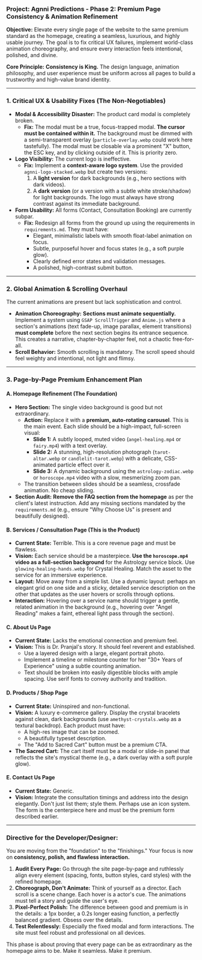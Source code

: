 ### **Project: Agnni Predictions - Phase 2: Premium Page Consistency & Animation Refinement**

**Objective:** Elevate every single page of the website to the same premium standard as the homepage, creating a seamless, luxurious, and highly usable journey. The goal is to fix critical UX failures, implement world-class animation choreography, and ensure every interaction feels intentional, polished, and divine.

**Core Principle:** **Consistency is King.** The design language, animation philosophy, and user experience must be uniform across all pages to build a trustworthy and high-value brand identity.

---

### **1. Critical UX & Usability Fixes (The Non-Negotiables)**

*   **Modal & Accessibility Disaster:** The product card modal is completely broken.
    *   **Fix:** The modal must be a true, focus-trapped modal. **The cursor must be contained within it.** The background must be dimmed with a semi-transparent overlay (`particle-overlay.webp` could work here tastefully). The modal must be closable via a prominent "X" button, the ESC key, and by clicking outside of it. This is priority zero.
*   **Logo Visibility:** The current logo is ineffective.
    *   **Fix:** Implement a **context-aware logo system**. Use the provided `agnni-logo-stacked.webp` but create two versions:
        1.  A **light version** for dark backgrounds (e.g., hero sections with dark videos).
        2.  A **dark version** (or a version with a subtle white stroke/shadow) for light backgrounds.
    The logo must always have strong contrast against its immediate background.
*   **Form Usability:** All forms (Contact, Consultation Booking) are currently subpar.
    *   **Fix:** Redesign all forms from the ground up using the requirements in `requirements.md`. They must have:
        *   Elegant, minimalistic labels with smooth float-label animation on focus.
        *   Subtle, purposeful hover and focus states (e.g., a soft purple glow).
        *   Clearly defined error states and validation messages.
        *   A polished, high-contrast submit button.

---

### **2. Global Animation & Scrolling Overhaul**

The current animations are present but lack sophistication and control.

*   **Animation Choreography:** **Sections must animate sequentially.** Implement a system using `GSAP ScrollTrigger` and `Anime.js` where a section's animations (text fade-up, image parallax, element transitions) **must complete** before the next section begins its entrance sequence. This creates a narrative, chapter-by-chapter feel, not a chaotic free-for-all.
*   **Scroll Behavior:** Smooth scrolling is mandatory. The scroll speed should feel weighty and intentional, not light and flimsy.

---

### **3. Page-by-Page Premium Enhancement Plan**

#### **A. Homepage Refinement (The Foundation)**
*   **Hero Section:** The single video background is good but not extraordinary.
    *   **Action:** Replace it with a **premium, auto-rotating carousel**. This is the main event. Each slide should be a high-impact, full-screen visual:
        *   **Slide 1:** A subtly looped, muted video (`angel-healing.mp4` or `fairy.mp4`) with a text overlay.
        *   **Slide 2:** A stunning, high-resolution photograph (`tarot-altar.webp` or `candlelit-tarot.webp`) with a delicate, CSS-animated particle effect over it.
        *   **Slide 3:** A dynamic background using the `astrology-zodiac.webp` or `horoscope.mp4` video with a slow, mesmerizing zoom pan.
    *   The transition between slides should be a seamless, crossfade animation. No cheap sliding.
*   **Section Audit:** **Remove the FAQ section from the homepage** as per the client's latest instruction. Add any missing sections mandated by the `requirements.md` (e.g., ensure "Why Choose Us" is present and beautifully designed).

#### **B. Services / Consultation Page (This is the Product)**
*   **Current State:** Terrible. This is a core revenue page and must be flawless.
*   **Vision:** Each service should be a masterpiece. **Use the `horoscope.mp4` video as a full-section background** for the Astrology service block. Use `glowing-healing-hands.webp` for Crystal Healing. Match the asset to the service for an immersive experience.
*   **Layout:** Move away from a simple list. Use a dynamic layout: perhaps an elegant grid on one side and a sticky, detailed service description on the other that updates as the user hovers or scrolls through options.
*   **Interaction:** Hovering over a service name should trigger a gentle, related animation in the background (e.g., hovering over "Angel Reading" makes a faint, ethereal light pass through the section).

#### **C. About Us Page**
*   **Current State:** Lacks the emotional connection and premium feel.
*   **Vision:** This is Dr. Pranjal's story. It should feel reverent and established.
    *   Use a layered design with a large, elegant portrait photo.
    *   Implement a timeline or milestone counter for her "30+ Years of Experience" using a subtle counting animation.
    *   Text should be broken into easily digestible blocks with ample spacing. Use serif fonts to convey authority and tradition.

#### **D. Products / Shop Page**
*   **Current State:** Uninspired and non-functional.
*   **Vision:** A luxury e-commerce gallery. Display the crystal bracelets against clean, dark backgrounds (use `amethyst-crystals.webp` as a textural backdrop). Each product must have:
    *   A high-res image that can be zoomed.
    *   A beautifully typeset description.
    *   The "Add to Sacred Cart" button must be a premium CTA.
*   **The Sacred Cart:** The cart itself must be a modal or slide-in panel that reflects the site's mystical theme (e.g., a dark overlay with a soft purple glow).

#### **E. Contact Us Page**
*   **Current State:** Generic.
*   **Vision:** Integrate the consultation timings and address into the design elegantly. Don't just list them; style them. Perhaps use an icon system. The form is the centerpiece here and must be the premium form described earlier.

---

### **Directive for the Developer/Designer:**

You are moving from the "foundation" to the "finishings." Your focus is now on **consistency, polish, and flawless interaction.**

1.  **Audit Every Page:** Go through the site page-by-page and ruthlessly align every element (spacing, fonts, button styles, card styles) with the refined homepage.
2.  **Choreograph, Don't Animate:** Think of yourself as a director. Each scroll is a scene change. Each hover is a actor's cue. The animations must tell a story and guide the user's eye.
3.  **Pixel-Perfect Polish:** The difference between good and premium is in the details: a 1px border, a 0.2s longer easing function, a perfectly balanced gradient. Obsess over the details.
4.  **Test Relentlessly:** Especially the fixed modal and form interactions. The site must feel robust and professional on all devices.

This phase is about proving that every page can be as extraordinary as the homepage aims to be. Make it seamless. Make it premium.